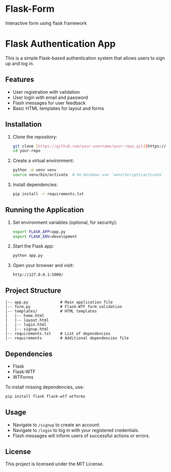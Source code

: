 # Flask-Form
Interactive form using flask framework

# Flask Authentication App

This is a simple Flask-based authentication system that allows users to sign up and log in.

## Features
- User registration with validation
- User login with email and password
- Flash messages for user feedback
- Basic HTML templates for layout and forms

## Installation

1. Clone the repository:
   ```bash
   git clone [https://github.com/your-username/your-repo.git](https://github.com/7Rajverma/Flask-Form)
   cd your-repo
   ```

2. Create a virtual environment:
   ```bash
   python -m venv venv
   source venv/bin/activate  # On Windows use `venv\Scripts\activate`
   ```

3. Install dependencies:
   ```bash
   pip install -r requirements.txt
   ```

## Running the Application

1. Set environment variables (optional, for security):
   ```bash
   export FLASK_APP=app.py
   export FLASK_ENV=development
   ```

2. Start the Flask app:
   ```bash
   python app.py
   ```

3. Open your browser and visit:
   ```
   http://127.0.0.1:5000/
   ```

## Project Structure
```
|-- app.py              # Main application file
|-- form.py             # Flask-WTF form validation
|-- templates/          # HTML templates
|   |-- home.html
|   |-- layout.html
|   |-- login.html
|   |-- signup.html
|-- requirements.txt    # List of dependencies
|-- requirements        # Additional dependencies file
```

## Dependencies
- Flask
- Flask-WTF
- WTForms

To install missing dependencies, use:
```bash
pip install flask flask-wtf wtforms
```

## Usage
- Navigate to `/signup` to create an account.
- Navigate to `/login` to log in with your registered credentials.
- Flash messages will inform users of successful actions or errors.

## License
This project is licensed under the MIT License.


